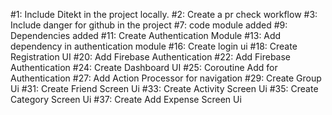 #1: Include Ditekt in the project locally.
#2: Create a pr check workflow
#3: Include danger for github in the project
#7: code module added 
#9: Dependencies added
#11: Create Authentication Module
#13: Add dependency in authentication module
#16: Create login ui
#18: Create Registration UI
#20: Add Firebase Authentication
#22: Add Firebase Authentication
#24: Create Dashboard UI
#25: Coroutine Add for Authentication
#27: Add Action Processor for navigation
#29: Create Group Ui
#31: Create Friend Screen Ui
#33: Create Activity Screen Ui
#35: Create Category Screen Ui
#37: Create Add Expense Screen Ui